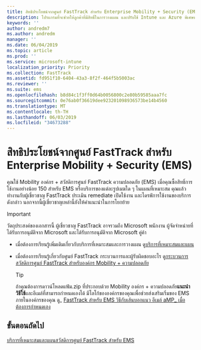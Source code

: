 ```yaml
---
title: สิทธิประโยชน์จากศูนย์ FastTrack สำหรับ Enterprise Mobility + Security (EMS)
description: โปรแกรมที่จะช่วยให้ลูกค้าที่มีสิทธิ์ในการวางแผน และปรับใช้ Intune และ Azure พิเศษของไดเรกทอรีที่ใช้งานอยู่
keywords: ''
author: andredm7
ms.author: andredm
manager: ''
ms.date: 06/04/2019
ms.topic: article
ms.prod: ''
ms.service: microsoft-intune
localization_priority: Priority
ms.collection: FastTrack
ms.assetid: fd951f10-6404-43a3-8f2f-464f5b5003ac
ms.reviewer: ''
ms.suite: ems
ms.openlocfilehash: b8d84c1f3ff0d64b0056800c2e80b59585aaa7fc
ms.sourcegitcommit: 0e76ab0f36619dee923201098936573be14b4560
ms.translationtype: MT
ms.contentlocale: th-TH
ms.lasthandoff: 06/03/2019
ms.locfileid: "34673288"
---
```

# <a name="fasttrack-center-benefit-for-enterprise-mobility--security-ems"></a>สิทธิประโยชน์จากศูนย์ FastTrack สำหรับ Enterprise Mobility + Security (EMS)

คุณใช้ Mobility องค์กร + สวัสดิการศูนย์ FastTrack ความปลอดภัย (EMS) เมื่อคุณซื้อสิทธิ์การใช้งานอย่างน้อย 150 สำหรับ EMS หรือบริการของแต่ละรูปเมฆใด ๆ ในแผนที่เหมาะสม คุณแล้วทำงานกับผู้เชี่ยวชาญ FastTrack ประเมิน remediate เปิดใช้งาน และไดรฟ์การใช้งานของบริการดังกล่าว นอกจากนี้ผู้เชี่ยวชาญเหล่านี้ยังให้คำแนะนำในการโยกย้าย

> [!IMPORTANT]
> วัตถุประสงค์ของเอกสารนี้ ผู้เชี่ยวชาญ FastTrack อาจรวมถึง Microsoft พนักงาน ผู้จัดจำหน่ายที่ได้รับการอนุมัติจาก Microsoft และได้รับการอนุมัติจาก Microsoft คู่ค้า

- เมื่อต้องการเรียนรู้เพิ่มเติมเกี่ยวกับบริการที่เหมาะสมและการวางแผน ดู[บริการที่เหมาะสมและแผน](M365-eligible-services-and-plans.md)

- เมื่อต้องการเรียนรู้เกี่ยวกับศูนย์ FastTrack กระบวนการและผู้รับผิดชอบอะไร ดู[กระบวนการสวัสดิการศูนย์ FastTrack สำหรับองค์กร Mobility + ความปลอดภัย](EMS-fasttrack-process.md)

    > [!TIP]
    > ถ้าคุณต้องการดาวน์โหลดแฟ้ม.zip ที่ประกอบด้วย Mobility องค์กร + ความปลอดภัย**แนะนำวิธีใช้**และอีเมล์ที่สามารถกำหนดเองได้ มีโลโก้ขององค์กรของคุณเพื่อช่วยส่งเสริมเริ่มของ EMS ภายในองค์กรของคุณ ดู_ [FastTrack สำหรับ EMS วิธีกับเส้นบอกแนว อีเมล์ aMP_ เมื่อต้องการกำหนดเอง](https://gallery.technet.microsoft.com/FastTrack-for-EMS-How-To-f170da4c)

## <a name="next-steps"></a>ขั้นตอนถัดไป

[บริการที่เหมาะสมและแผนสวัสดิการศูนย์ FastTrack สำหรับ EMS](M365-eligible-services-and-plans.md)


